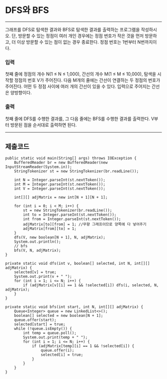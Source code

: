 # DFS와 BFS

---

그래프를 DFS로 탐색한 결과와 BFS로 탐색한 결과를 출력하는 프로그램을 작성하시오. 
단, 방문할 수 있는 정점이 여러 개인 경우에는 정점 번호가 작은 것을 먼저 방문하고, 더 이상 방문할 수 있는 점이 없는 경우 종료한다. 정점 번호는 1번부터 N번까지이다.

### 입력

첫째 줄에 정점의 개수 N(1 ≤ N ≤ 1,000), 간선의 개수 M(1 ≤ M ≤ 10,000), 탐색을 시작할 정점의 번호 V가 주어진다. 다음 M개의 줄에는 간선이 연결하는 두 정점의 번호가 주어진다. 어떤 두 정점 사이에 여러 개의 간선이 있을 수 있다. 입력으로 주어지는 간선은 양방향이다.

### 출력

첫째 줄에 DFS를 수행한 결과를, 그 다음 줄에는 BFS를 수행한 결과를 출력한다. V부터 방문된 점을 순서대로 출력하면 된다.

---

## 제출코드

```
public static void main(String[] args) throws IOException {
    BufferedReader br = new BufferedReader(new InputStreamReader(System.in));
    StringTokenizer st = new StringTokenizer(br.readLine());

    int N = Integer.parseInt(st.nextToken());
    int M = Integer.parseInt(st.nextToken());
    int V = Integer.parseInt(st.nextToken());

    int[][] adjMatrix = new int[N + 1][N + 1];

    for (int i = 0; i < M; i++) {
        st = new StringTokenizer(br.readLine());
        int to = Integer.parseInt(st.nextToken());
        int from = Integer.parseInt(st.nextToken());
        adjMatrix[to][from] = 1; //무향 그래프이므로 양쪽에 다 넣어주기
        adjMatrix[from][to] = 1;
    }
    dfs(V, new boolean[N + 1], N, adjMatrix);
    System.out.println();
    // bfs
    bfs(V, N, adjMatrix);
}

private static void dfs(int v, boolean[] selected, int N, int[][] adjMatrix) {
    selected[v] = true;
    System.out.print(v + " ");
    for (int i = 1; i <= N; i++) {
        if (adjMatrix[v][i] == 1 && !selected[i]) dfs(i, selected, N, adjMatrix);
    }
}

private static void bfs(int start, int N, int[][] adjMatrix) {
    Queue<Integer> queue = new LinkedList<>();
    boolean[] selected = new boolean[N + 1];
    queue.offer(start);
    selected[start] = true;
    while (!queue.isEmpty()) {
        int temp = queue.poll();
        System.out.print(temp + " ");
        for (int i = 1; i <= N; i++) {
            if (adjMatrix[temp][i] == 1 && !selected[i]) {
                queue.offer(i);
                selected[i] = true;
            }
        }
    }
}

```